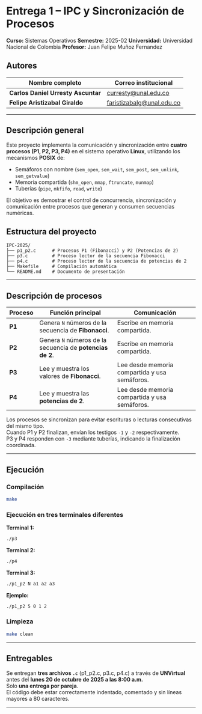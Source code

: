 #  Entrega 1 – IPC y Sincronización de Procesos  
**Curso:** Sistemas Operativos
**Semestre:** 2025-02
**Universidad:** Universidad Nacional de Colombia
**Profesor:** Juan Felipe Muñoz Fernandez

## Autores

| Nombre completo | Correo institucional |
|------------------|----------------------|
| **Carlos Daniel Urresty Ascuntar** | curresty@unal.edu.co |
| **Felipe Aristizabal Giraldo** | faristizabalg@unal.edu.co |

---


## Descripción general

Este proyecto implementa la comunicación y sincronización entre **cuatro procesos (P1, P2, P3, P4)** en el sistema operativo **Linux**, utilizando los mecanismos **POSIX** de:

- Semáforos con nombre (`sem_open`, `sem_wait`, `sem_post`, `sem_unlink`, `sem_getvalue`)
- Memoria compartida (`shm_open`, `mmap`, `ftruncate`, `munmap`)
- Tuberías (`pipe`, `mkfifo`, `read`, `write`)

El objetivo es demostrar el control de concurrencia, sincronización y comunicación entre procesos que generan y consumen secuencias numéricas.  


## Estructura del proyecto

```
IPC-2025/
├── p1_p2.c      # Procesos P1 (Fibonacci) y P2 (Potencias de 2)
├── p3.c         # Proceso lector de la secuencia Fibonacci
├── p4.c         # Proceso lector de la secuencia de potencias de 2
├── Makefile     # Compilación automática
└── README.md    # Documento de presentación
```

---

## Descripción de procesos

| Proceso | Función principal | Comunicación |
|----------|------------------|---------------|
| **P1** | Genera `N` números de la secuencia de **Fibonacci**. | Escribe en memoria compartida. |
| **P2** | Genera `N` números de la secuencia de **potencias de 2**. | Escribe en memoria compartida. |
| **P3** | Lee y muestra los valores de **Fibonacci**. | Lee desde memoria compartida y usa semáforos. |
| **P4** | Lee y muestra las **potencias de 2**. | Lee desde memoria compartida y usa semáforos. |

Los procesos se sincronizan para evitar escrituras o lecturas consecutivas del mismo tipo.  
Cuando P1 y P2 finalizan, envían los testigos `-1` y `-2` respectivamente.  
P3 y P4 responden con `-3` mediante tuberías, indicando la finalización coordinada.  

---

## Ejecución

### Compilación
```bash
make
```

### Ejecución en tres terminales diferentes

**Terminal 1:**
```bash
./p3
```

**Terminal 2:**
```bash
./p4
```

**Terminal 3:**
```bash
./p1_p2 N a1 a2 a3
```

**Ejemplo:**
```bash
./p1_p2 5 0 1 2
```

### Limpieza
```bash
make clean
```

---

## Entregables

Se entregan **tres archivos `.c`** (p1_p2.c, p3.c, p4.c) a través de **UNVirtual** antes del **lunes 20 de octubre de 2025 a las 8:00 a.m.**  
Solo **una entrega por pareja**.  
El código debe estar correctamente indentado, comentado y sin líneas mayores a 80 caracteres.  

---
